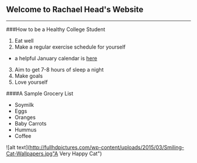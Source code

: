 ## Welcome to Rachael Head's Website

----

###How to be a Healthy College Student
1. Eat well
2. Make a regular exercise schedule for yourself
- a helpful January calendar is [here](http://www.blogilates.com/wp-content/uploads/2016/12/Jan-2017-PDF-New.pdf)
3. Aim to get 7-8 hours of sleep a night
4. Make goals
5. Love yourself

####A Sample Grocery List 
- Soymilk
- Eggs
- Oranges
- Baby Carrots
- Hummus
- Coffee 

![alt text](http://fullhdpictures.com/wp-content/uploads/2015/03/Smiling-Cat-Wallpapers.jpg"A Very Happy Cat")






